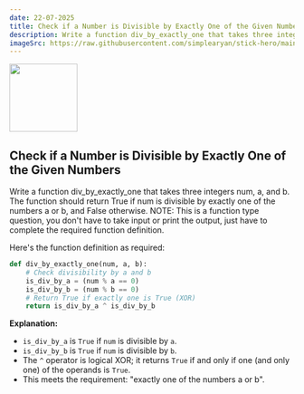 ```yaml
---
date: 22-07-2025
title: Check if a Number is Divisible by Exactly One of the Given Numbers
description: Write a function div_by_exactly_one that takes three integers num, a, and b. The function should return True if num is divisible by exactly one of the numbers a or b, and False otherwise.
imageSrc: https://raw.githubusercontent.com/simplearyan/stick-hero/main/assets/Screenshot.png
---
```



<img src="https://r2cdn.perplexity.ai/pplx-full-logo-primary-dark%402x.png" class="logo" width="120"/>

## Check if a Number is Divisible by Exactly One of the Given Numbers

Write a function div_by_exactly_one that takes three integers num, a, and b. The function should return True if num is divisible by exactly one of the numbers a or b, and False otherwise.
NOTE: This is a function type question, you don't have to take input or print the output, just have to complete the required function definition.

Here's the function definition as required:

```python
def div_by_exactly_one(num, a, b):
    # Check divisibility by a and b
    is_div_by_a = (num % a == 0)
    is_div_by_b = (num % b == 0)
    # Return True if exactly one is True (XOR)
    return is_div_by_a ^ is_div_by_b
```

**Explanation:**

- `is_div_by_a` is `True` if `num` is divisible by `a`.
- `is_div_by_b` is `True` if `num` is divisible by `b`.
- The `^` operator is logical XOR; it returns `True` if and only if one (and only one) of the operands is `True`.
- This meets the requirement: "exactly one of the numbers a or b".

